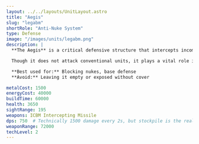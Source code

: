 ```yaml
---
layout: ../../layouts/UnitLayout.astro
title: "Aegis"
slug: "legabm"
shortRole: "Anti-Nuke System"
type: Defense
image: "/images/units/legabm.png"
description: |
  **The Aegis** is a critical defensive structure that intercepts incoming ICBMs and nuclear artillery shells. Once stockpiled with anti-nuke missiles, it automatically protects nearby areas within its large coverage radius.

  Though it does not attack conventional units, it plays a vital role in late-game base defense, especially against players investing in long-range nuclear capabilities.

  **Best used for:** Blocking nukes, base defense  
  **Avoid:** Leaving it empty or exposed without cover

metalCost: 1500
energyCost: 40000
buildTime: 60000
health: 3650
sightRange: 195
weapons: ICBM Intercepting Missile
dps: 750  # Technically 1500 damage every 2s, but stockpile is the real limiter
weaponRange: 72000
techLevel: 2
---
```

